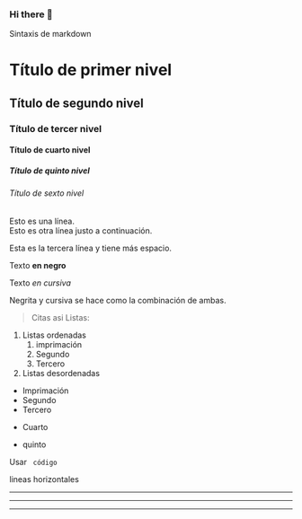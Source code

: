 ### Hi there 👋

<!--
**oscarmv5/oscarmv5** is a ✨ _special_ ✨ repository because its `README.md` (this file) appears on your GitHub profile.

Here are some ideas to get you started:

- 🔭 I’m currently working on ...
- 🌱 I’m currently learning ...
- 👯 I’m looking to collaborate on ...
- 🤔 I’m looking for help with ...
- 💬 Ask me about ...
- 📫 How to reach me: ...
- 😄 Pronouns: ...
- ⚡ Fun fact: ...
-->

Sintaxis de markdown

#  Título de primer nivel
##  Título de segundo nivel
###  Título de tercer nivel
####  Título de cuarto nivel
#####  Título de quinto nivel
######  Título de sexto nivel

Esto es una línea.  
Esto es otra línea justo a continuación.

Esta es la tercera línea y tiene más espacio.


Texto **en negro**

Texto *en cursiva*

Negrita y cursiva se hace como la combinación de ambas.

> Citas asi
Listas:

1. Listas ordenadas
    1. imprimación
    1. Segundo
    1. Tercero
3. Listas desordenadas
  - Imprimación
  - Segundo
  - Tercero
  + Cuarto
  * quinto


Usar ` código`


lineas horizontales
***
---
_________________________
